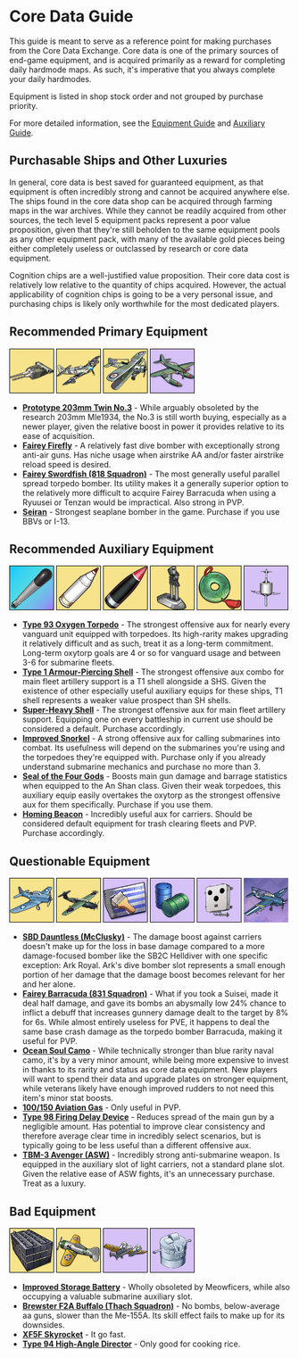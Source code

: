 # Core Data Guide
This guide is meant to serve as a reference point for making purchases from the Core Data Exchange. Core data is one of the primary sources of end-game equipment, and is acquired primarily as a reward for completing daily hardmode maps. As such, it's imperative that you always complete your daily hardmodes.

Equipment is listed in shop stock order and not grouped by purchase priority.

For more detailed information, see the [Equipment Guide](Equipment%20Guide.md) and [Auxiliary Guide](Auxiliary%20Guide.md).

## Purchasable Ships and Other Luxuries
In general, core data is best saved for guaranteed equipment, as that equipment is often incredibly strong and cannot be acquired anywhere else. The ships found in the core data shop can be acquired through farming maps in the war archives. While they cannot be readily acquired from other sources, the tech level 5 equipment packs represent a poor value proposition, given that they're still beholden to the same equipment pools as any other equipment pack, with many of the available gold pieces being either completely useless or outclassed by research or core data equipment.

Cognition chips are a well-justified value proposition. Their core data cost is relatively low relative to the quantity of chips acquired. However, the actual applicability of cognition chips is going to be a very personal issue, and purchasing chips is likely only worthwhile for the most dedicated players.

## Recommended Primary Equipment
[![Prototype 203mm Twin No.3](/resources/pr203mm%20mounted%20no3%20no_gr.png)](https://azurlane.koumakan.jp/Twin_203mm_(3rd_Year_Type_No._3_Prototype))
[![Fairey Firefly](/resources/firefly%20no_gr.png)](https://azurlane.koumakan.jp/Fairey_Firefly)
[![Swordfish (818 Squadron)](/resources/swordfish%20818%20no_gr.png)](https://azurlane.koumakan.jp/Fairey_Swordfish_(818_Squadron))
[![Seiran](/resources/seiran%20no_gr.png)](https://azurlane.koumakan.jp/Aichi_M6A_Seiran)
 - **[Prototype 203mm Twin No.3](https://azurlane.koumakan.jp/Twin_203mm_(3rd_Year_Type_No._3_Prototype))** - While arguably obsoleted by the research 203mm Mle1934, the No.3 is still worth buying, especially as a newer player, given the relative boost in power it provides relative to its ease of acquisition.
 - **[Fairey Firefly](https://azurlane.koumakan.jp/Fairey_Firefly)** - A relatively fast dive bomber with exceptionally strong anti-air guns. Has niche usage when airstrike AA and/or faster airstrike reload speed is desired.
 - **[Fairey Swordfish (818 Squadron)](https://azurlane.koumakan.jp/Fairey_Swordfish_(818_Squadron))** - The most generally useful parallel spread torpedo bomber. Its utility makes it a generally superior option to the relatively more difficult to acquire Fairey Barracuda when using a Ryuusei or Tenzan would be impractical. Also strong in PVP.
 - **[Seiran](https://azurlane.koumakan.jp/Aichi_M6A_Seiran)** - Strongest seaplane bomber in the game. Purchase if you use BBVs or I-13.

## Recommended Auxiliary Equipment
[![Type 93 Oxygen Torpedo](/resources/oxytorp%20no_gr.png)](https://azurlane.koumakan.jp/Type_93_Pure_Oxygen_Torpedo)
[![Type 1 AP Shell](/resources/t1%20shell%20no_gr.png)](https://azurlane.koumakan.jp/Type_1_Armor_Piercing_Shell)
[![SHS](/resources/sh%20shell%20no_gr.png)](https://azurlane.koumakan.jp/Super_Heavy_Shell)
[![Snorkel](/resources/snorkel%20no_gr.png)](https://azurlane.koumakan.jp/Improved_Snorkel)
[![Seal of the Four Gods](/resources/seal%20of%20four%20gods%20no_gr.png)](https://azurlane.koumakan.jp/Seal_of_the_Four_Gods)
[![Homing Beacon](/resources/homing%20beacon%20no_gr.png)](https://azurlane.koumakan.jp/Homing_Beacon)
 - **[Type 93 Oxygen Torpedo](https://azurlane.koumakan.jp/Type_93_Pure_Oxygen_Torpedo)** - The strongest offensive aux for nearly every vanguard unit equipped with torpedoes. Its high-rarity makes upgrading it relatively difficult and as such, treat it as a long-term commitment. Long-term oxytorp goals are 4 or so for vanguard usage and between 3-6 for submarine fleets.
 - **[Type 1 Armour-Piercing Shell](https://azurlane.koumakan.jp/Type_1_Armor_Piercing_Shell)** - The strongest offensive aux combo for main fleet artillery support is a T1 shell alongside a SHS. Given the existence of other especially useful auxiliary equips for these ships, T1 shell represents a weaker value prospect than SH shells.
 - **[Super-Heavy Shell](https://azurlane.koumakan.jp/Super_Heavy_Shell)** - The strongest offensive aux for main fleet artillery support. Equipping one on every battleship in current use should be considered a default. Purchase accordingly.
 - **[Improved Snorkel](https://azurlane.koumakan.jp/Improved_Snorkel)** - A strong offensive aux for calling submarines into combat. Its usefulness will depend on the submarines you're using and the torpedoes they're equipped with. Purchase only if you already understand submarine mechanics and purchase no more than 3.
 - **[Seal of the Four Gods](https://azurlane.koumakan.jp/Seal_of_the_Four_Gods)** - Boosts main gun damage and barrage statistics when equipped to the An Shan class. Given their weak torpedoes, this auxiliary equip easily overtakes the oxytorp as the strongest offensive aux for them specifically. Purchase if you use them.
 - **[Homing Beacon](https://azurlane.koumakan.jp/Homing_Beacon)** - Incredibly useful aux for carriers. Should be considered default equipment for trash clearing fleets and PVP. Purchase accordingly.

## Questionable Equipment
[![SBD Dauntless (McClusky)](/resources/dauntless%20mcclusky%20no_gr.png)](https://azurlane.koumakan.jp/Douglas_SBD_Dauntless_(McClusky))
[![Barracuda (831 Squadron)](/resources/barracuda%20831%20no_gr.png)](https://azurlane.koumakan.jp/Fairey_Barracuda_(831_Squadron))
[![Ocean Soul Camo](/resources/ocean%20soul%20camo%20no_gr.png)](https://azurlane.koumakan.jp/Ocean_Soul_Camouflage)
[![100/150 AV Gas](/resources/av%20gas%20no_gr.png)](https://azurlane.koumakan.jp/100/150_Aviation_Gasoline)
[![Type 98 FDD](/resources/t98%20fdd%20no_gr.png)](https://azurlane.koumakan.jp/Type_98_Delayed_Firing_Device)
[![TBM Avenger (ASW)](/resources/TBM%20ASW.png)](https://azurlane.koumakan.jp/General_Motors_TBM-3_Avenger_(ASW)#Type_3)
 - **[SBD Dauntless (McClusky)](https://azurlane.koumakan.jp/Douglas_SBD_Dauntless_(McClusky))** - The damage boost against carriers doesn't make up for the loss in base damage compared to a more damage-focused bomber like the SB2C Helldiver with one specific exception: Ark Royal. Ark's dive bomber slot represents a small enough portion of her damage that the damage boost becomes relevant for her and her alone.
 - **[Fairey Barracuda (831 Squadron)](https://azurlane.koumakan.jp/Fairey_Barracuda_(831_Squadron))** - What if you took a Suisei, made it deal half damage, and gave its bombs an abysmally low 24% chance to inflict a debuff that increases gunnery damage dealt to the target by 8% for 6s. While almost entirely useless for PVE, it happens to deal the same base crash damage as the torpedo bomber Barracuda, making it useful for PVP.
 - **[Ocean Soul Camo](https://azurlane.koumakan.jp/Ocean_Soul_Camouflage)** - While technically stronger than blue rarity naval camo, it's by a very minor amount, while being more expensive to invest in thanks to its rarity and status as core data equipment. New players will want to spend their data and upgrade plates on stronger equipment, while veterans likely have enough improved rudders to not need this item's minor stat boosts.
 - **[100/150 Aviation Gas](https://azurlane.koumakan.jp/100/150_Aviation_Gasoline)** - Only useful in PVP.
 - **[Type 98 Firing Delay Device](https://azurlane.koumakan.jp/Type_98_Delayed_Firing_Device)** - Reduces spread of the main gun by a negligible amount. Has potential to improve clear consistency and therefore average clear time in incredibly select scenarios, but is typically going to be less useful than a different offensive aux.
 - **[TBM-3 Avenger (ASW)](https://azurlane.koumakan.jp/General_Motors_TBM-3_Avenger_(ASW))** - Incredibly strong anti-submarine weapon. Is equipped in the auxiliary slot of light carriers, not a standard plane slot. Given the relative ease of ASW fights, it's an unnecessary purchase. Treat as a luxury.

## Bad Equipment
[![Improved Storage Battery](/resources/battery%20no_gr.png)](https://azurlane.koumakan.jp/Improved_Storage_Battery)
[![F2A Buffalo (Thach)](/resources/f2a%20buffalo%20thach%20no_gr.png)](https://azurlane.koumakan.jp/Brewster_F2A_Buffalo_(Thach_Squadron))
[![Skyrocket](/resources/skyrocket%20no_gr.png)](https://azurlane.koumakan.jp/Grumman_XF5F_Skyrocket)
[![T94 HA Director](/resources/t94%20director%20no_gr.png)](https://azurlane.koumakan.jp/Type_94_High_Angle_Director)
 - **[Improved Storage Battery](https://azurlane.koumakan.jp/Improved_Storage_Battery)** - Wholly obsoleted by Meowficers, while also occupying a valuable submarine auxiliary slot.
 - **[Brewster F2A Buffalo (Thach Squadron)](https://azurlane.koumakan.jp/Brewster_F2A_Buffalo_(Thach_Squadron))** - No bombs, below-average aa guns, slower than the Me-155A. Its skill effect fails to make up for its downsides.
 - **[XF5F Skyrocket](https://azurlane.koumakan.jp/Grumman_XF5F_Skyrocket)** - It go fast.
 - **[Type 94 High-Angle Director](https://azurlane.koumakan.jp/Type_94_High_Angle_Director)** - Only good for cooking rice.
